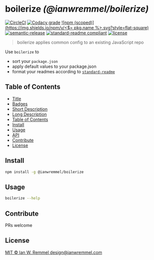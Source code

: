 # boilerize _(@ianwremmel/boilerize)_

[![CircleCI](https://img.shields.io/circleci/project/github/ianwremmel/boilerize.svg?style=flat-square)](https://circleci.com/gh/ianwremmel/boilerize)
[![Codacy grade](https://img.shields.io/codacy/grade/e27821fb6289410b8f58338c7e0bc686.svg?style=flat-square)](https://www.codacy.com/app/design_2/eslint-config?utm_source=github.com&utm_medium=referral&utm_content=ianwremmel/boilerize&utm_campaign=badger)
[![npm (scoped)](https://img.shields.io/npm/v/<$= pkg.name %>.svg?style=flat-square)](https://www.npmjs.com/package/@ianwremmel/boilerize)
[![semantic-release](https://img.shields.io/badge/%20%20%F0%9F%93%A6%F0%9F%9A%80-semantic--release-e10079.svg?style=flat-square)](https://github.com/semantic-release/semantic-release)
[![standard-readme compliant](https://img.shields.io/badge/readme%20style-standard-brightgreen.svg?style=flat-square)](https://github.com/RichardLitt/standard-readme)
[![license](https://img.shields.io/github/license/mashape/apistatus.svg?style=flat-square)](LICENSE)

> boilerize applies common config to an existing JavaScript repo

Use `boilerize` to
- sort your `package.json`
- apply default values to your package.json
- format your readmes according to [`standard-readme`](https://github.com/RichardLitt/standard-readme)

## Table of Contents
- [Title](#title)
- [Badges](#badges)
- [Short Description](#short-description)
- [Long Description](#long-description)
- [Table of Contents](#table-of-contents)
- [Install](#install)
- [Usage](#usage)
- [API](#a-p-i)
- [Contribute](#contribute)
- [License](#license)


## Install

```bash
npm install -g @ianwremmel/boilerize
```

## Usage

```bash
boilerize --help
```

## Contribute

PRs welcome

## License

[MIT &copy; Ian W. Remmel <design@ianwremmel.com>](LICENSE)

